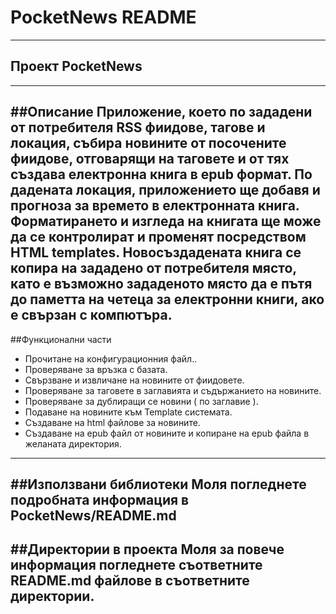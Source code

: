 # PocketNews README 
---

## Проект  PocketNews
---

##Описание
Приложение, което по зададени от потребителя RSS фиидове, тагове и локация, събира новините от посочените фиидове, отговарящи на таговете и от тях създава електронна книга в epub формат. По дадената локация, приложението ще добавя и прогноза за времето в електронната книга. Форматирането и изгледа на книгата ще може да се контролират и променят посредством HTML templates. Новосъздадената книга се копира на зададено от потребителя място, като е възможно зададеното място да е пътя до паметта на четеца за електронни книги, ако е свързан с компютъра.
---

##Функционални части
+ Прочитане на конфигурационния файл..
+ Проверяване за връзка с базата.
+ Свързване и извличане на новините от фиидовете.
+ Проверяване за таговете в заглавията и съдържанието на новините.
+ Проверяване за дублиращи се новини ( по заглавие ).
+ Подаване на новините към Template системата.
+ Създаване на html файлове за новините.
+ Създаване на epub файл от новините и копиране на epub файла в желаната директория.
---

##Използвани библиотеки
Моля погледнете подробната информация в PocketNews/README.md
---

##Директории в проекта
Моля за повече информация погледнете съответните README.md файлове в съответните директории.
---

